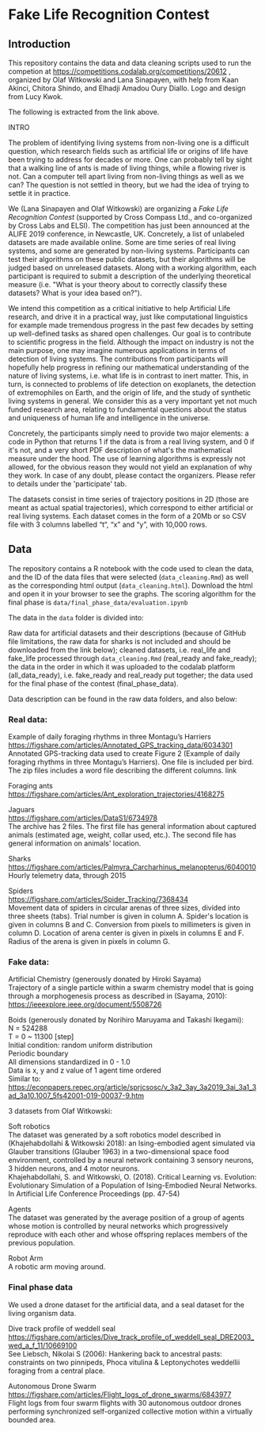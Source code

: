 # Fake Life Recognition Contest 

## Introduction

This repository contains the data and data cleaning scripts used to run the competion at https://competitions.codalab.org/competitions/20612 , organized by Olaf Witkowski and Lana Sinapayen, with help from Kaan Akinci, Chitora Shindo, and 
Elhadji Amadou Oury Diallo. Logo and design from Lucy Kwok.

The following is extracted from the link above.

INTRO 

The problem of identifying living systems from non-living one is a difficult question, which research fields such as artificial life or origins of life have been trying to address for decades or more. One can probably tell by sight that a walking line of ants is made of living things, while a flowing river is not. Can a computer tell apart living from non-living things as well as we can? The question is not settled in theory, but we had the idea of trying to settle it in practice.

We (Lana Sinapayen and Olaf Witkowski) are organizing a *Fake Life Recognition Contest* (supported by Cross Compass Ltd., and co-organized by Cross Labs and ELSI). The competition has just been announced at the ALIFE 2019 conference, in Newcastle, UK. Concretely, a list of unlabeled datasets are made available online. Some are time series of real living systems, and some are generated by non-living systems. Participants can test their algorithms on these public datasets, but their algorithms will be judged based on unreleased datasets. Along with a working algorithm, each participant is required to submit a description of the underlying theoretical measure (i.e. "What is your theory about to correctly classify these datasets? What is your idea based on?").

We intend this competition as a critical initiative to help Artificial Life research, and drive it in a practical way, just like computational linguistics for example made tremendous progress in the past few decades by setting up well-defined tasks as shared open challenges. Our goal is to contribute to scientific progress in the field. Although the impact on industry is not the main purpose, one may imagine numerous applications in terms of detection of living systems. The contributions from participants will hopefully help progress in refining our mathematical understanding of the nature of living systems, i.e. what life is in contrast to inert matter. This, in turn, is connected to problems of life detection on exoplanets, the detection of extremophiles on Earth, and the origin of life, and the study of synthetic living systems in general. We consider this as a very important yet not much funded research area, relating to fundamental questions about the status and uniqueness of human life and intelligence in the universe.

Concretely, the participants simply need to provide two major elements: a code in Python that returns 1 if the data is from a real living system, and 0 if it's not, and a very short PDF description of what's the mathematical measure under the hood. The use of learning algorithms is expressly not allowed, for the obvious reason they would not yield an explanation of why they work. In case of any doubt, please contact the organizers. Please refer to details under the 'participate' tab.

The datasets consist in time series of trajectory positions in 2D (those are meant as actual spatial trajectories), which correspond to either artificial or real living systems. Each dataset comes in the form of a 20Mb or so CSV file with 3 columns labelled “t“, “x” and “y”, with 10,000 rows. 

## Data

The repository contains a R notebook with the code used to clean the data, and the ID of the data files that were selected (`data_cleaning.Rmd`) as well as the corresponding html output (`data_cleaning.html`). Download the html and open it in your browser to see the graphs.
The scoring algorithm for the final phase is `data/final_phase_data/evaluation.ipynb`


The data in the `data` folder is divided into:

Raw data for artificial datasets and their descriptions (because of GitHub file limitations, the raw data for sharks is not included and should be downloaded from the link below); cleaned datasets, i.e. real_life and fake_life processed through `data_cleaning.Rmd` (real_ready and fake_ready); the data in the order in which it was uploaded to the codalab platform (all_data_ready), i.e. fake_ready and real_ready put together; the data used for the final phase of the contest (final_phase_data).

Data description can be found in the raw data folders, and also below:


### Real data:

Example of daily foraging rhythms in three Montagu’s Harriers  
https://figshare.com/articles/Annotated_GPS_tracking_data/6034301  
Annotated GPS-tracking data used to create Figure 2 (Example of daily foraging rhythms in three Montagu’s Harriers). One file is included per bird. The zip files includes a word file describing the different columns.
link 

Foraging ants  
https://figshare.com/articles/Ant_exploration_trajectories/4168275

Jaguars  
https://figshare.com/articles/DataS1/6734978  
The archive has 2 files. The first file has general information about captured animals (estimated age, weight, collar used, etc.). The second file has general information on animals' location.


Sharks  
https://figshare.com/articles/Palmyra_Carcharhinus_melanopterus/6040010  
Hourly telemetry data, through 2015
 

Spiders  
https://figshare.com/articles/Spider_Tracking/7368434  
Movement data of spiders in circular arenas of three sizes, divided into three sheets (tabs). Trial number is given in column A. Spider's location is given in columns B and C. Conversion from pixels to millimeters is given in column D. Location of arena center is given in pixels in columns E and F. Radius of the arena is given in pixels in column G.


### Fake data:

Artificial Chemistry (generously donated by Hiroki Sayama)  
Trajectory of a single particle within a swarm chemistry model that is going through a morphogenesis process as described in (Sayama, 2010):  
https://ieeexplore.ieee.org/document/5508726

Boids (generously donated by Norihiro Maruyama and Takashi Ikegami):  
N = 524288  
T = 0 ~ 11300 [step]  
Initial condition: random uniform distribution  
Periodic boundary  
All dimensions standardized in 0 - 1.0  
Data is x, y and z value of 1 agent time ordered  
Similar to: https://econpapers.repec.org/article/sprjcsosc/v_3a2_3ay_3a2019_3ai_3a1_3ad_3a10.1007_5fs42001-019-00037-9.htm


3 datasets from Olaf Witkowski:  

Soft robotics  
The dataset was generated by a soft robotics model described in (Khajehabdollahi & Witkowski 2018): an Ising-embodied agent simulated via Glauber transitions (Glauber 1963) in a two-dimensional space food environment, controlled by a neural network containing 3 sensory neurons, 3 hidden neurons, and 4 motor neurons.  
Khajehabdollahi, S. and Witkowski, O. (2018). Critical Learning vs. Evolution: Evolutionary Simulation of a Population of Ising-Embodied Neural Networks. In Artificial Life Conference Proceedings (pp. 47-54)


Agents  
The dataset was generated by the average position of a group of agents whose motion is controlled by neural networks which progressively reproduce with each other and whose offspring replaces members of the previous population.

Robot Arm  
A robotic arm moving around.

### Final phase data

We used a drone dataset for the artificial data, and a seal dataset for the living organism data.

Dive track profile of weddell seal  
https://figshare.com/articles/Dive_track_profile_of_weddell_seal_DRE2003_wed_a_f_11/10669100  
See Liebsch, Nikolai S (2006): Hankering back to ancestral pasts: constraints on two pinnipeds, Phoca vitulina & Leptonychotes weddellii foraging from a central place. 

Autonomous Drone Swarm  
https://figshare.com/articles/Flight_logs_of_drone_swarms/6843977  
Flight logs from four swarm flights with 30 autonomous outdoor drones performing synchronized self-organized collective motion within a virtually bounded area.

